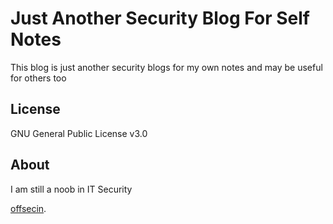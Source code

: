 # Just Another Security Blog For Self Notes
This blog is just another security blogs for my own notes and may be useful for others too

## License

GNU General Public License v3.0

## About

<p>I am still a noob in IT Security<p>
  <a href="https://twitter.com/SaketSourav14">offsecin</a>.

